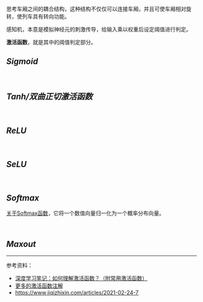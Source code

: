 

思考车厢之间的耦合结构，这种结构不仅仅可以连接车厢，并且可使车厢相对旋转，使列车具有转向功能。

感知机，本意是模拟神经元的刺激传导，给输入乘以权重后设定阈值进行判定。

**激活函数**，就是其中的阈值判定部分。


## _Sigmoid_





</br>

## _Tanh/双曲正切激活函数_


</br>

## _ReLU_


</br>

## _SeLU_


</br>

## _Softmax_

[关于Softmax函数](https://zhuanlan.zhihu.com/p/168562182)，它将一个数值向量归一化为一个概率分布向量。



</br>

## _Maxout_







------------------

参考资料：
- [深度学习笔记：如何理解激活函数？（附常用激活函数）](https://zhuanlan.zhihu.com/p/364620596)
- [更多的激活函数注解](https://cloud.tencent.com/developer/article/1800954)
- https://www.jiqizhixin.com/articles/2021-02-24-7